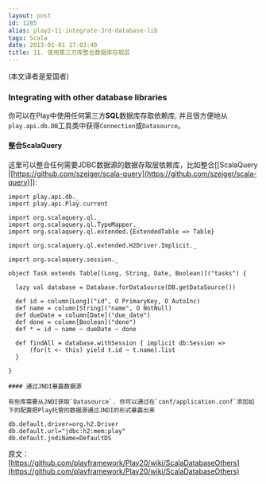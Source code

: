 ```yaml
---
layout: post
id: 1285
alias: play2-11-integrate-3rd-database-lib
tags: Scala
date: 2013-01-01 17:03:40
title: 11. 使用第三方库整合数据库存取层
---
```


(本文译者是爱国者)

### Integrating with other database libraries

你可以在Play中使用任何第三方**SQL**数据库存取依赖库, 并且很方便地从`play.api.db.DB`工具类中获得`Connection`或`Datasource`。

#### 整合ScalaQuery

这里可以整合任何需要JDBC数据源的数据存取层依赖库，比如整合[[ScalaQuery |[https://github.com/szeiger/scala-query](https://github.com/szeiger/scala-query)]]:

    import play.api.db._
    import play.api.Play.current

    import org.scalaquery.ql._
    import org.scalaquery.ql.TypeMapper._
    import org.scalaquery.ql.extended.{ExtendedTable => Table}

    import org.scalaquery.ql.extended.H2Driver.Implicit._ 

    import org.scalaquery.session._

    object Task extends Table[(Long, String, Date, Boolean)]("tasks") {

      lazy val database = Database.forDataSource(DB.getDataSource())

      def id = column[Long]("id", O PrimaryKey, O AutoInc)
      def name = column[String]("name", O NotNull)
      def dueDate = column[Date]("due_date")
      def done = column[Boolean]("done")
      def * = id ~ name ~ dueDate ~ done

      def findAll = database.withSession { implicit db:Session =>
          (for(t <- this) yield t.id ~ t.name).list
      }

    }

    #### 通过JNDI暴露数据源

    有些库需要从JNDI获取`Datasource`. 你可以通过在`conf/application.conf`添加如下的配置把Play托管的数据源通过JNDI的形式暴露出来

    db.default.driver=org.h2.Driver
    db.default.url="jdbc:h2:mem:play"
    db.default.jndiName=DefaultDS

原文：[https://github.com/playframework/Play20/wiki/ScalaDatabaseOthers](https://github.com/playframework/Play20/wiki/ScalaDatabaseOthers)
